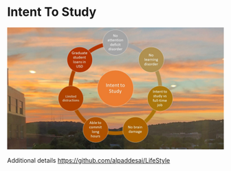 # Intent To Study

![image](IntenttoStudy.jpg)

Additional details https://github.com/alpaddesai/LifeStyle
